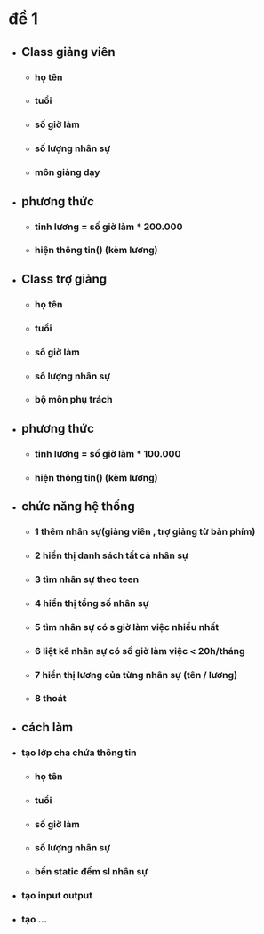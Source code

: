 # đề 1
+ ## Class giảng viên
    + ### họ tên
    + ### tuổi
    + ### số giờ làm
    + ### số lượng nhân sự
    + ### môn giảng dạy
+ ## phương thức
    + ### tinh lương = số giờ làm * 200.000
    + ### hiện thông tin() (kèm lương)
+ ## Class trợ giảng
    + ### họ tên
    + ### tuổi
    + ### số giờ làm
    + ### số lượng nhân sự
    + ### bộ môn phụ trách
+ ## phương thức
    + ### tinh lương = số giờ làm * 100.000
    + ### hiện thông tin() (kèm lương)
+ ## chức năng hệ thống
    + ### 1 thêm nhân sự(giảng viên , trợ giảng từ bàn phím)
    + ### 2 hiển thị danh sách tất cả nhân sự
    + ### 3 tìm nhân sự theo teen
    + ### 4 hiển thị tổng số nhân sự
    + ### 5 tìm nhân sự có s giờ làm việc nhiều nhất
    + ### 6 liệt kê nhân sự có số giờ làm việc < 20h/tháng
    + ### 7 hiển thị lương của từng nhân sự (tên / lương)
    + ### 8 thoát
+ ## cách làm
+ ### tạo lớp cha chứa thông tin
  + ### họ tên
  + ### tuổi
  + ### số giờ làm
  + ### số lượng nhân sự
  + ### bến static đếm sl nhân sự
+ ### tạo input output
+ ### tạo ... 
    
